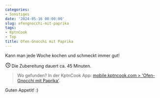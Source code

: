 ```yaml
---
categories:
- Sonstiges
date: '2024-05-16 00:00:00'
slug: ofengnocchi-mit-paprika
tags:
- KptnCook
- Top
title: Ofen-Gnocchi mit Paprika
---
```



Kann man jede Woche kochen und schmeckt immer gut!

<svg xmlns="http://www.w3.org/2000/svg" class="icon icon-tabler icon-tabler-clock" width="17" height="17" viewBox="0 0 22 22" stroke-width="2" stroke="currentColor" fill="none" stroke-linecap="round" stroke-linejoin="round">
  <path stroke="none" d="M0 0h24v24H0z"></path>
  <circle cx="12" cy="12" r="9"></circle>
  <polyline points="12 7 12 12 15 15"></polyline>
</svg> Die Zubereitung dauert ca. 45 Minuten.

> Wo gefunden? In der KptnCook App: [mobile.kptncook.com > 'Ofen-Gnocchi mit Paprika'](https://mobile.kptncook.com/recipe/pinterest/ofen-gnocchi-mit-paprika/650fd503?lang=de).

Guten Appetit! :)